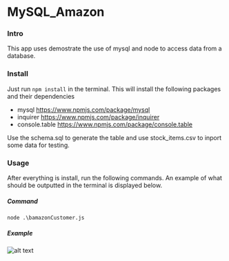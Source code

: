 # MySQL_Amazon

### Intro
This app uses demostrate the use of mysql and node to access data from a database.


### Install
Just run ```npm install``` in the terminal. 
This will install the following packages and their dependencies
- mysql https://www.npmjs.com/package/mysql
- inquirer https://www.npmjs.com/package/inquirer
- console.table https://www.npmjs.com/package/console.table

Use the schema.sql to generate the table and use stock_items.csv to inport some data for testing.

### Usage
After everything is install, run the following commands. An example of what should be outputted in the terminal is displayed below. 

##### Command 
```node .\bamazonCustomer.js```
##### Example
![alt text](https://raw.githubusercontent.com/tsoogthoj/MySQL_Amazon/master/example.gif)
